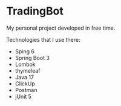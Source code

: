 # TradingBot
My personal project developed in free time. 

Technologies that I use there:
- Sping 6
- Spring Boot 3 
- Lombok
- thymeleaf
- Java 17
- ClickUp
- Postman
- jUnit 5

